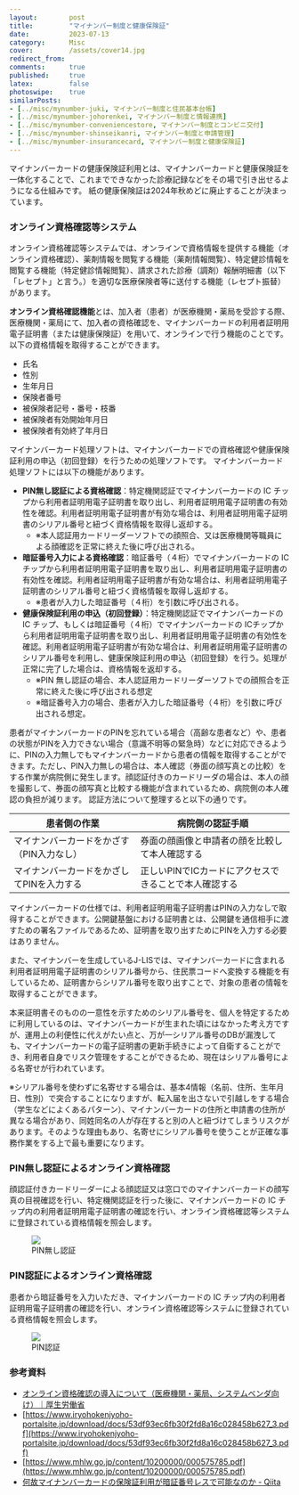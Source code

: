 ```yaml
---
layout:        post
title:         "マイナンバー制度と健康保険証"
date:          2023-07-13
category:      Misc
cover:         /assets/cover14.jpg
redirect_from:
comments:      true
published:     true
latex:         false
photoswipe:    true
similarPosts:
- [../misc/mynumber-juki, マイナンバー制度と住民基本台帳]
- [../misc/mynumber-johorenkei, マイナンバー制度と情報連携]
- [../misc/mynumber-conveniencestore, マイナンバー制度とコンビニ交付]
- [../misc/mynumber-shinseikanri, マイナンバー制度と申請管理]
- [../misc/mynumber-insurancecard, マイナンバー制度と健康保険証]
---
```


マイナンバーカードの健康保険証利用とは、マイナンバーカードと健康保険証を一体化することで、これまでできなかった診療記録などをその場で引き出せるようになる仕組みです。
紙の健康保険証は2024年秋めどに廃止することが決まっています。

### オンライン資格確認等システム

オンライン資格確認等システムでは、オンラインで資格情報を提供する機能（オンライン資格確認）、薬剤情報を閲覧する機能（薬剤情報閲覧）、特定健診情報を閲覧する機能（特定健診情報閲覧）、請求された診療（調剤）報酬明細書（以下「レセプト」と言う。）を適切な医療保険者等に送付する機能（レセプト振替）があります。

**オンライン資格確認機能**とは、加入者（患者）が医療機関・薬局を受診する際、医療機関・薬局にて、加入者の資格確認を、マイナンバーカードの利用者証明用電子証明書（または健康保険証）を用いて、オンラインで行う機能のことです。
以下の資格情報を取得することができます。
- 氏名
- 性別
- 生年月日
- 保険者番号
- 被保険者記号・番号・枝番
- 被保険者有効開始年月日
- 被保険者有効終了年月日

マイナンバーカード処理ソフトは、マイナンバーカードでの資格確認や健康保険証利用の申込（初回登録）を行うための処理ソフトです。
マイナンバーカード処理ソフトには以下の機能があります。

- **PIN無し認証による資格確認**：特定機関認証でマイナンバーカードの IC チップから利用者証明用電子証明書を取り出し、利用者証明用電子証明書の有効性を確認。利用者証明用電子証明書が有効な場合は、利用者証明用電子証明書のシリアル番号と紐づく資格情報を取得し返却する。
    - ※本人認証用カードリーダーソフトでの顔照合、又は医療機関等職員による顔確認を正常に終えた後に呼び出される。
- **暗証番号入力による資格確認**：暗証番号（４桁）でマイナンバーカードの IC チップから利用者証明用電子証明書を取り出し、利用者証明用電子証明書の有効性を確認。利用者証明用電子証明書が有効な場合は、利用者証明用電子証明書のシリアル番号と紐づく資格情報を取得し返却する。
    - ※患者が入力した暗証番号（４桁）を引数に呼び出される。
- **健康保険証利用の申込（初回登録）**：特定機関認証でマイナンバーカードの IC チップ、もしくは暗証番号（４桁）でマイナンバーカードの ICチップから利用者証明用電子証明書を取り出し、利用者証明用電子証明書の有効性を確認。利用者証明用電子証明書が有効な場合は、利用者証明用電子証明書のシリアル番号を利用し、健康保険証利用の申込（初回登録）を行う。処理が正常に完了した場合は、資格情報を返却する。
    - ※PIN 無し認証の場合、本人認証用カードリーダーソフトでの顔照合を正常に終えた後に呼び出される想定
    - ※暗証番号入力の場合、患者が入力した暗証番号（４桁）を引数に呼び出される想定。

患者がマイナンバーカードのPINを忘れている場合（高齢な患者など）や、患者の状態がPINを入力できない場合（意識不明等の緊急時）などに対応できるように、PINの入力無しでもマイナンバーカードから患者の情報を取得することができます。ただし、PIN入力無しの場合は、本人確認（券面の顔写真との比較）をする作業が病院側に発生します。顔認証付きのカードリーダの場合は、本人の顔を撮影して、券面の顔写真と比較する機能が含まれているため、病院側の本人確認の負担が減ります。
認証方法について整理すると以下の通りです。

| 患者側の作業                         | 病院側の認証手順
|------------------------------------|-----------------------------------------|
| マイナンバーカードをかざす（PIN入力なし） | 券面の顔画像と申請者の顔を比較して本人確認する
| マイナンバーカードをかざしてPINを入力する | 正しいPINでICカードにアクセスできることで本人確認する

マイナンバーカードの仕様では、利用者証明用電子証明書はPINの入力なしで取得することができます。公開鍵基盤における証明書とは、公開鍵を通信相手に渡すための署名ファイルであるため、証明書を取り出すためにPINを入力する必要はありません。

また、マイナンバーを生成しているJ-LISでは、マイナンバーカードに含まれる利用者証明用電子証明書のシリアル番号から、住民票コードへ変換する機能を有しているため、証明書からシリアル番号を取り出すことで、対象の患者の情報を取得することができます。

本来証明書そのものの一意性を示すためのシリアル番号を、個人を特定するために利用しているのは、マイナンバーカードが生まれた頃にはなかった考え方ですが、運用上の利便性に代えがたい点と、万が一シリアル番号のDBが漏洩しても、マイナンバーカードの電子証明書の更新手続きによって自衛することができ、利用者自身でリスク管理をすることができるため、現在はシリアル番号による名寄せが行われています。

※シリアル番号を使わずに名寄せする場合は、基本4情報（名前、住所、生年月日、性別）で突合することになりますが、転入届を出さないで引越しをする場合（学生などによくあるパターン）、マイナンバーカードの住所と申請書の住所が異なる場合があり、同姓同名の人が存在すると別の人と紐づけてしまうリスクがあります。そのような理由もあり、名寄せにシリアル番号を使うことが正確な事務作業をする上で最も重要になります。


### PIN無し認証によるオンライン資格確認

顔認証付きカードリーダーによる顔認証又は窓口でのマイナンバーカードの顔写真の目視確認を行い、特定機関認証を行った後に、マイナンバーカードの IC チップ内の利用者証明用電子証明書の確認を行い、オンライン資格確認等システムに登録されている資格情報を照会します。

<figure>
<img src="{{ site.baseurl }}/media/post/mynumber/mynumber-insurancecard-1.png" />
<figcaption>PIN無し認証</figcaption>
</figure>

### PIN認証によるオンライン資格確認

患者から暗証番号を入力いただき、マイナンバーカードの IC チップ内の利用者証明用電子証明書の確認を行い、オンライン資格確認等システムに登録されている資格情報を照会します。

<figure>
<img src="{{ site.baseurl }}/media/post/mynumber/mynumber-insurancecard-2.png" />
<figcaption>PIN認証</figcaption>
</figure>



### 参考資料

- [オンライン資格確認の導入について（医療機関・薬局、システムベンダ向け）｜厚生労働省](https://www.mhlw.go.jp/stf/newpage_08280.html)
- [https://www.iryohokenjyoho-portalsite.jp/download/docs/53df93ec6fb30f2fd8a16c028458b627_3.pdf](https://www.iryohokenjyoho-portalsite.jp/download/docs/53df93ec6fb30f2fd8a16c028458b627_3.pdf)
- [https://www.mhlw.go.jp/content/10200000/000575785.pdf](https://www.mhlw.go.jp/content/10200000/000575785.pdf)
- [何故マイナンバーカードの保険証利用が暗証番号レスで可能なのか - Qiita](https://qiita.com/migimigi_/items/52751930ff878bc8cd2e)

